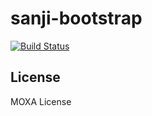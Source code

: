 sanji-bootstrap
===============
[![Build Status](https://travis-ci.org/Sanji-IO/sanji-bootstrap.svg?branch=develop)](https://travis-ci.org/Sanji-IO/sanji-bootstrap)

License
-------
MOXA License

